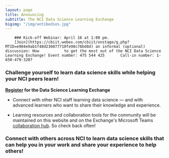```yaml
---
layout: page
title: Announcing 
subtitle: The NCI Data Science Learning Exchange
bigimg: "/img/antibodies.jpg"
---
```


        ### Kick-off Webinar: April 16 at 1:00 pm.
        [Join](https://cbiit.webex.com/cbiit/onstage/g.php?MTID=e904e9ab1f48d236077710fe98c78bd8d) an informal (optional) discussion: How           to get the most out of the NCI Data Science Learning Exchange! Event number: 475 544 425       Call-in number: 1-650-479-3207


### Challenge yourself to learn data science skills while helping your NCI peers learn!

**[Register](http://bit.ly/NCI_datascience_peer2peer) for the Data Science Learning Exchange**

* Connect with other NCI staff learning data science — and with advanced learners who want to share their knowledge and experience.

* Learning resources and collaboration tools for the community will be maintained on this website and on the Exchange's Microsoft Teams [collaboration hub](https://teams.microsoft.com/l/team/19%3a82c18d91721048e7a69516e155ac554a%40thread.skype/conversations?groupId=ac0387a5-f532-4379-a234-73eca4399e11&tenantId=14b77578-9773-42d5-8507-251ca2dc2b06).  So check back often!

### Connect with others across NCI to learn data science skills that can help you in your work and share your experience to help others!
